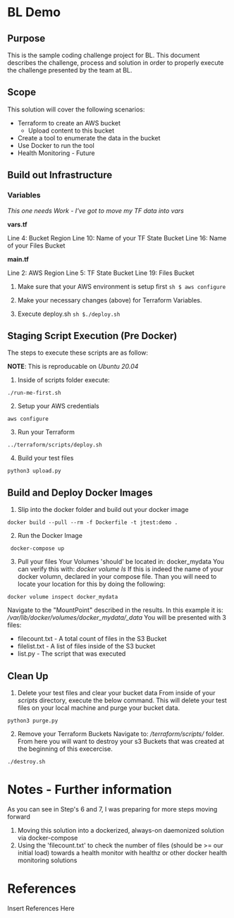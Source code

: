# BL Demo


## Purpose

This is the sample coding challenge project for BL. This document describes the challenge, process and solution in order to properly execute the challenge presented by the team at BL.

## Scope

This solution will cover the following scenarios:
* Terraform to create an AWS bucket
    * Upload content to this bucket
* Create a tool to enumerate the data in the bucket
* Use Docker to run the tool
* Health Monitoring - Future

## Build out Infrastructure

### Variables
*This one needs Work - I've got to move my TF data into vars*

**vars.tf**

Line 4: Bucket Region
Line 10: Name of your TF State Bucket
Line 16: Name of your Files Bucket

**main.tf**

Line 2: AWS Region
Line 5: TF State Bucket
Line 19: Files Bucket


  1. Make sure that your AWS environment is setup first
    ```sh
    $ aws configure
    ```
  2. Make your necessary changes (above) for Terraform Variables.

  3. Execute deploy.sh
    ```sh
    $./deploy.sh
    ```

## Staging Script Execution (Pre Docker)

The steps to execute these scripts are as follow:

**NOTE**: This is reproducable on *Ubuntu 20.04*

1. Inside of scripts folder execute: 
```
./run-me-first.sh
```
2. Setup your AWS credentials
```
aws configure
```
3. Run your Terraform
```
../terraform/scripts/deploy.sh
```
4. Build your test files
```
python3 upload.py
```

## Build and Deploy Docker Images

1. Slip into the docker folder and build out your docker image

```
docker build --pull --rm -f Dockerfile -t jtest:demo .
```

2. Run the Docker Image

```
 docker-compose up
```

3. Pull your files
Your Volumes 'should' be located in: docker_mydata
You can verify this with: *docker volume ls*
If this is indeed the name of your docker volumn, declared in your compose file. Than you will need to locate your
location for this by doing the following:

```
docker volume inspect docker_mydata
```

Navigate to the "MountPoint" described in the results. In this example it is:
*/var/lib/docker/volumes/docker_mydata/_data*
You will be presented with 3 files:
* filecount.txt - A total count of files in the S3 Bucket
* filelist.txt - A list of files inside of the S3 bucket
* list.py - The script that was executed

## Clean Up

1. Delete your test files and clear your bucket data
From inside of your *scripts* directory, execute the below command. This will delete your test files on your
local machine and purge your bucket data.
```
python3 purge.py
```

2. Remove your Terraform Buckets
Navigate to: */terraform/scripts/* folder. From here you will want to destroy your s3 Buckets that was created at the beginning
of this execercise.
```
./destroy.sh
```

# Notes - Further information
As you can see in Step's 6 and 7, I was preparing for more steps moving forward
1) Moving this solution into a dockerized, always-on daemonized solution via docker-compose
2) Using the 'filecount.txt' to check the number of files (should be >= our initial load) towards a health monitor with healthz or other
   docker health monitoring solutions


# References
Insert References Here
